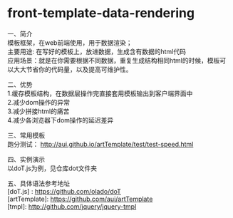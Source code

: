# front-template-data-rendering

一、简介<br>
    模板框架，在web前端使用，用于数据渲染；<br>
    主要用途: 在写好的模板上，放进数据，生成含有数据的html代码<br>
    应用场景：就是在你需要根据不同数据，重复生成结构相同html的时候，模板可以大大节省你的代码量，以及提高可维护性。<br>
    
二、优势<br>
    1.缓存模板结构，在数据层操作完直接套用模板输出到客户端界面中<br>
    2.减少dom操作的异常<br>
    3.减少拼接html的痛苦<br>
    4.减少各浏览器下dom操作的延迟差异<br>
    
三、常用模板<br>
    跑分测试： http://aui.github.io/artTemplate/test/test-speed.html
    
四、实例演示<br>
    以doT.js为例，见仓库dot文件夹
    
五、具体语法参考地址<br>
    [doT.js] : https://github.com/olado/doT<br>
    [artTemplate]: https://github.com/aui/artTemplate<br>
    [tmpl]: http://github.com/jquery/jquery-tmpl<br>
